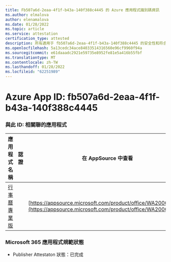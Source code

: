 ```yaml
---
title: Fb507a6d-2eaa-4f1f-b43a-140f388c4445 的 Azure 應用程式識別碼資訊
ms.author: elmalova
author: elenamalova
ms.date: 01/28/2022
ms.topic: article
ms.service: attestation
certification_type: attested
description: 所有適用于 fb507a6d-2eaa-4f1f-b43a-140f388c4445 的安全性和符合性資訊資訊。
ms.openlocfilehash: 5a13cedc34ace84033514316560e96cf9960f94a
ms.sourcegitcommit: e61daaadc2921e59735e8952fe81e5a416b55fbf
ms.translationtype: MT
ms.contentlocale: zh-TW
ms.lasthandoff: 01/28/2022
ms.locfileid: "62251989"
---
```

# <a name="azure-app-id-fb507a6d-2eaa-4f1f-b43a-140f388c4445"></a>Azure App ID: fb507a6d-2eaa-4f1f-b43a-140f388c4445


### <a name="apps-associated-with-this-id"></a>與此 ID: 相關聯的應用程式
| **應用程式名稱** | **認證** | **在 AppSource 中查看** |
|--------------|---------------|-----------------------|
| [行事曆專業版](https://docs.microsoft.com/microsoft-365-app-certification/forward/WA200002152) |  | [https://appsource.microsoft.com/product/office/WA200002152](https://appsource.microsoft.com/product/office/WA200002152) |

### <a name="microsoft-365-app-compliance-status"></a>Microsoft 365 應用程式規範狀態
- Publisher Attestaton 狀態：已完成
